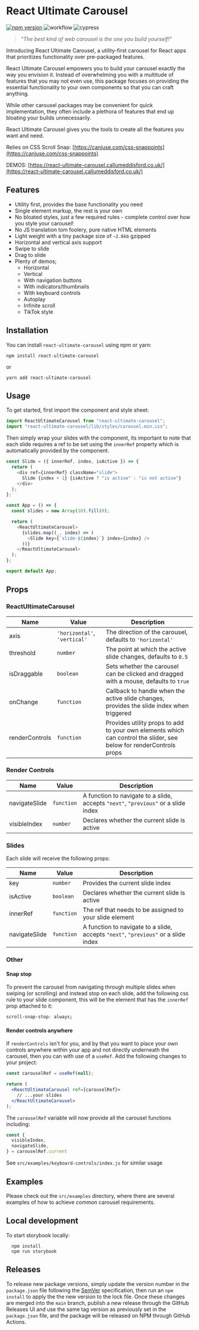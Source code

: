 # React Ultimate Carousel

[![npm version](https://badge.fury.io/js/react-ultimate-carousel.svg)](https://badge.fury.io/js/react-ultimate-carousel)
![workflow](https://github.com/CallumEddisford/react-ultimate-carousel/actions/workflows/npm-publish.yml/badge.svg)
![cypress](https://github.com/CallumEddisford/react-ultimate-carousel/actions/workflows/test.yml/badge.svg)

> _"The best kind of web carousel is the one you build yourself!"_

Introducing React Ultimate Carousel, a utility-first carousel for React apps that prioritizes functionality over pre-packaged features.

React Ultimate Carousel empowers you to build your carousel exactly the way you envision it. Instead of overwhelming you with a multitude of features that you may not even use, this package focuses on providing the essential functionality to your own components so that you can craft anything.

While other carousel packages may be convenient for quick implementation, they often include a plethora of features that end up bloating your builds unnecessarily.

React Ultimate Carousel gives you the tools to create all the features you want and need.

Relies on CSS Scroll Snap: [https://caniuse.com/css-snappoints](https://caniuse.com/css-snappoints)

DEMOS: [https://react-ultimate-carousel.callumeddisford.co.uk/](https://react-ultimate-carousel.callumeddisford.co.uk/)

## Features

- Utility first, provides the base functionality you need
- Single element markup, the rest is your own
- No bloated styles, just a few required rules - complete control over how you style your carousel!
- No JS translation tom foolery, pure native HTML elements
- Light weight with a tiny package size of `~2.6kb` gzipped
- Horizontal and vertical axis support
- Swipe to slide
- Drag to slide
- Plenty of demos;
  - Horizontal
  - Vertical
  - With navigation buttons
  - With indicators/thumbnails
  - With keyboard controls
  - Autoplay
  - Infinite scroll
  - TikTok style

## Installation

You can install `react-ultimate-carousel` using npm or yarn:

```shell
npm install react-ultimate-carousel
```

or

```shell
yarn add react-ultimate-carousel
```

## Usage

To get started, first import the component and style sheet:

```js
import ReactUltimateCarousel from "react-ultimate-carousel";
import "react-ultimate-carousel/lib/styles/carousel.min.css";
```

Then simply wrap your slides with the component, its important to note that each slide requires a ref to be set using the `innerRef` property which is automatically provided by the component.

```js
const Slide = ({ innerRef, index, isActive }) => {
  return (
    <div ref={innerRef} className="slide">
      Slide {index + 1} {isActive ? "is active" : "is not active"}
    </div>
  );
};

const App = () => {
  const slides = new Array(10).fill(0);

  return (
    <ReactUltimateCarousel>
      {slides.map((_, index) => (
        <Slide key={`slide-${index}`} index={index} />
      ))}
    </ReactUltimateCarousel>
  );
};

export default App;
```

## Props

### ReactUltimateCarousel

| Name           | Value                        | Description                                                                                                         |
|----------------|------------------------------|---------------------------------------------------------------------------------------------------------------------|
| axis           | `'horizontal'`, `'vertical'` | The direction of the carousel, defaults to `'horizontal'`                                                           |
| threshold      | `number`                     | The point at which the active slide changes, defaults to `0.5`                                                      |
| isDraggable    | `boolean`                    | Sets whether the carousel can be clicked and dragged with a mouse, defaults to `true`                               |
| onChange       | `function`                   | Callback to handle when the active slide changes, provides the slide index when triggered                           |
| renderControls | `function`                   | Provides utility props to add to your own elements which can control the slider, see below for renderControls props |

### Render Controls

| Name          | Value      | Description                                                                        |
|---------------|------------|------------------------------------------------------------------------------------|
| navigateSlide | `function` | A function to navigate to a slide, accepts `"next"`, `"previous"` or a slide index |
| visibleIndex  | `number`   | Declares whether the current slide is active                                       |

### Slides

Each slide will receive the following props:

| Name          | Value      | Description                                                                        |
|---------------|------------|------------------------------------------------------------------------------------|
| key           | `number`   | Provides the current slide index                                                   |
| isActive      | `boolean`  | Declares whether the current slide is active                                       |
| innerRef      | `function` | The ref that needs to be assigned to your slide element                            |
| navigateSlide | `function` | A function to navigate to a slide, accepts `"next"`, `"previous"` or a slide index |

### Other

#### Snap stop

To prevent the carousel from navigating through multiple slides when swiping (or scrolling) and instead stop on each slide, add the following css rule to your slide component, this will be the element that has the `innerRef` prop attached to it:

```css
scroll-snap-stop: always;
```

#### Render controls anywhere

If `renderControls` isn't for you, and by that you want to place your own controls anywhere within your app and not directly underneath the carousel, then you can with use of a `useRef`. Add the following changes  to your project:

```jsx
const carouselRef = useRef(null);

return (
  <ReactUltimateCarousel ref={carouselRef}>
    // ...your slides
  </ReactUltimateCarousel>
);
```

The `carouselRef` variable will now provide all the carousel functions including:

```jsx
const {
  visibleIndex,
  navigateSlide,
} = carouselRef.current
```

See `src/examples/keyboard-controls/index.js` for similar usage

## Examples

Please check out the `src/examples` directory, where there are several examples of how to achieve common carousel requirements.

## Local development

To start storybook locally:

```shell
  npm install
  npm run storybook
```

## Releases

To release new package versions, simply update the version number in the `package.json` file following the [SemVer](https://semver.org/) specification, then run an `npm install` to apply the the new version to the lock file.
Once these changes are merged into the `main` branch, publish a new release through the GitHub Releases UI and use the same tag version as previously set in the `package.json` file, and the package will be released on NPM through GitHub Actions.
